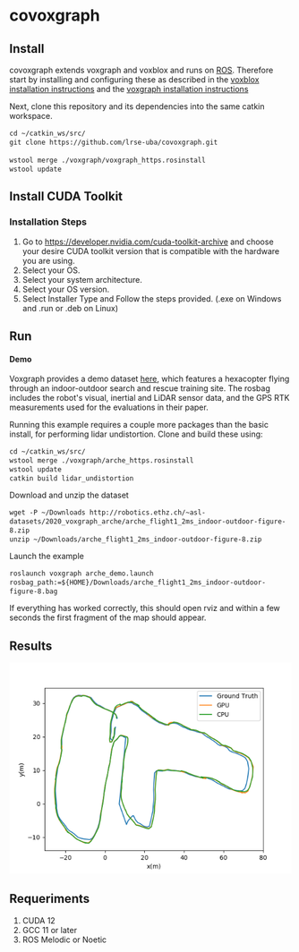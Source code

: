 # covoxgraph


## Install

covoxgraph extends voxgraph and voxblox and runs on [ROS](https://www.ros.org/). Therefore start by installing and configuring these as described in the [voxblox installation instructions](https://voxblox.readthedocs.io/en/latest/pages/Installation.html) and the [voxgraph installation instructions](https://github.com/ethz-asl/voxgraph#install)

Next, clone this repository and its dependencies into the same catkin workspace.

```shell script
cd ~/catkin_ws/src/
git clone https://github.com/lrse-uba/covoxgraph.git

wstool merge ./voxgraph/voxgraph_https.rosinstall
wstool update
```
## Install CUDA Toolkit
### Installation Steps
1. Go to https://developer.nvidia.com/cuda-toolkit-archive and choose your desire CUDA toolkit version that is compatible with the hardware you are using.
2. Select your OS.
3. Select your system architecture.
4. Select your OS version.
5. Select Installer Type and Follow the steps provided. (.exe on Windows and .run or .deb on Linux)

## Run

#### Demo
Voxgraph provides a demo dataset [here](http://robotics.ethz.ch/~asl-datasets/2020_voxgraph_arche), which features a hexacopter flying through an indoor-outdoor search and rescue training site. The rosbag includes the robot's visual, inertial and LiDAR sensor data, and the GPS RTK measurements used for the evaluations in their paper.

Running this example requires a couple more packages than the basic install, for performing lidar undistortion. Clone and build these using:

```shell script
cd ~/catkin_ws/src/
wstool merge ./voxgraph/arche_https.rosinstall
wstool update
catkin build lidar_undistortion
```

Download and unzip the dataset
```shell script
wget -P ~/Downloads http://robotics.ethz.ch/~asl-datasets/2020_voxgraph_arche/arche_flight1_2ms_indoor-outdoor-figure-8.zip
unzip ~/Downloads/arche_flight1_2ms_indoor-outdoor-figure-8.zip
```
Launch the example
```shell script
roslaunch voxgraph arche_demo.launch rosbag_path:=${HOME}/Downloads/arche_flight1_2ms_indoor-outdoor-figure-8.bag
```
If everything has worked correctly, this should open rviz and within a few seconds the first fragment of the map should appear.


## Results
<img alt="Trajectories" src= "https://github.com/lrse-uba/covoxgraph/blob/main/imgs/trajectories.png">

## Requeriments

1. CUDA 12
2. GCC 11 or later
3. ROS Melodic or Noetic




